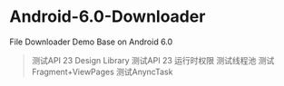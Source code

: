 # Android-6.0-Downloader
File Downloader Demo Base on Android 6.0
>测试API 23 Design Library
测试API 23 运行时权限
测试线程池
测试Fragment+ViewPages
测试AnyncTask


